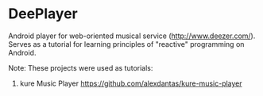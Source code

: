 # DeePlayer
Android player for web-oriented musical service (http://www.deezer.com/).
Serves as a tutorial for learning principles of "reactive" programming on Android.

Note:
These projects were used as tutorials:
1) kure Music Player https://github.com/alexdantas/kure-music-player

